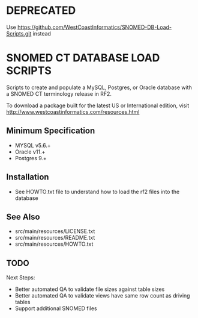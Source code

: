 # DEPRECATED

Use https://github.com/WestCoastInformatics/SNOMED-DB-Load-Scripts.git instead

SNOMED CT DATABASE LOAD SCRIPTS
===============================
Scripts to create and populate a MySQL, Postgres, or Oracle database with a 
SNOMED CT terminology release in RF2.

To download a package built for the latest US or International edition, visit
http://www.westcoastinformatics.com/resources.html

Minimum Specification
---------------------
- MYSQL v5.6.+
- Oracle v11.+
- Postgres 9.+

Installation
------------
* See HOWTO.txt file to understand how to load the rf2 files into the database


See Also
--------
* src/main/resources/LICENSE.txt
* src/main/resources/README.txt
* src/main/resources/HOWTO.txt
   
TODO
----
Next Steps:
* Better automated QA to validate file sizes against table sizes
* Better automated QA to validate views have same row count as driving tables
* Support additional SNOMED files

